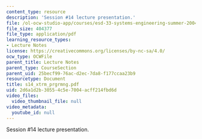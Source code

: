 ```yaml
---
content_type: resource
description: 'Session #14 lecture presentation.'
file: /ol-ocw-studio-app/courses/esd-33-systems-engineering-summer-2004/2d6a1d2b30554c5e7004acff214fbd6d_s14_xtrm_prgrmng.pdf
file_size: 404377
file_type: application/pdf
learning_resource_types:
- Lecture Notes
license: https://creativecommons.org/licenses/by-nc-sa/4.0/
ocw_type: OCWFile
parent_title: Lecture Notes
parent_type: CourseSection
parent_uid: 25becf99-76ac-d2ec-7da8-f177ccaa23b9
resourcetype: Document
title: s14_xtrm_prgrmng.pdf
uid: 2d6a1d2b-3055-4c5e-7004-acff214fbd6d
video_files:
  video_thumbnail_file: null
video_metadata:
  youtube_id: null
---
```

Session #14 lecture presentation.